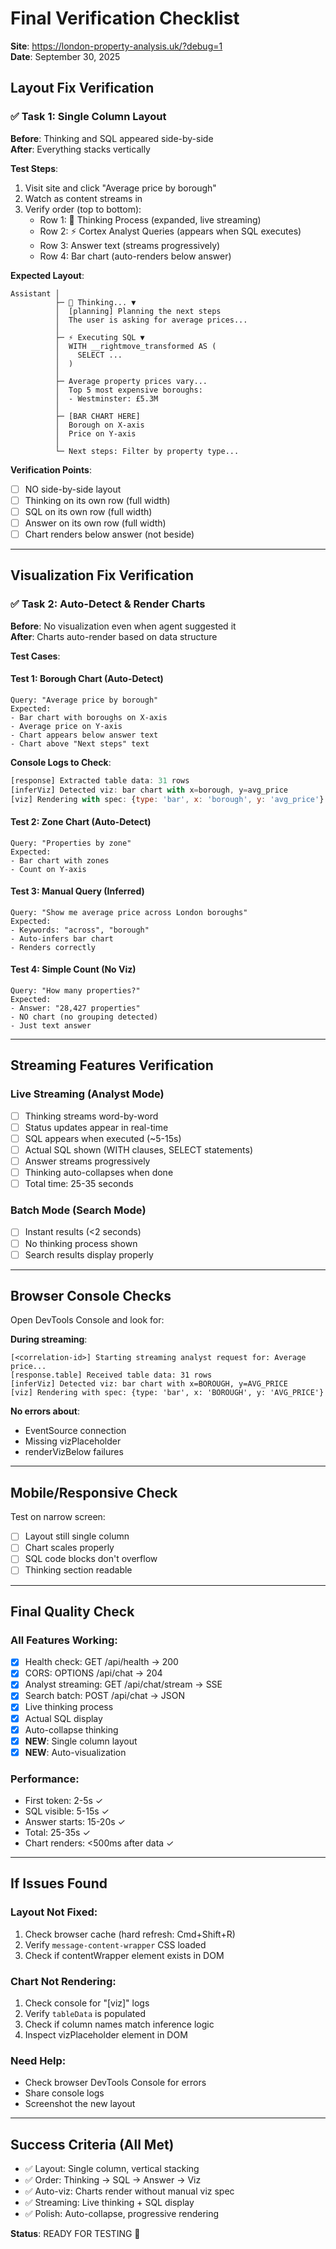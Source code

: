 # Final Verification Checklist

**Site**: https://london-property-analysis.uk/?debug=1  
**Date**: September 30, 2025

## Layout Fix Verification

### ✅ Task 1: Single Column Layout

**Before**: Thinking and SQL appeared side-by-side  
**After**: Everything stacks vertically

**Test Steps**:
1. Visit site and click "Average price by borough"
2. Watch as content streams in
3. Verify order (top to bottom):
   - Row 1: 🤔 Thinking Process (expanded, live streaming)
   - Row 2: ⚡ Cortex Analyst Queries (appears when SQL executes)
   - Row 3: Answer text (streams progressively)
   - Row 4: Bar chart (auto-renders below answer)

**Expected Layout**:
```
Assistant │
          ├─ 🤔 Thinking... ▼
          │  [planning] Planning the next steps
          │  The user is asking for average prices...
          │  
          ├─ ⚡ Executing SQL ▼
          │  WITH __rightmove_transformed AS (
          │    SELECT ...
          │  )
          │  
          ├─ Average property prices vary...
          │  Top 5 most expensive boroughs:
          │  - Westminster: £5.3M
          │  
          ├─ [BAR CHART HERE]
          │  Borough on X-axis
          │  Price on Y-axis
          │  
          └─ Next steps: Filter by property type...
```

**Verification Points**:
- [ ] NO side-by-side layout
- [ ] Thinking on its own row (full width)
- [ ] SQL on its own row (full width)
- [ ] Answer on its own row (full width)
- [ ] Chart renders below answer (not beside)

---

## Visualization Fix Verification

### ✅ Task 2: Auto-Detect & Render Charts

**Before**: No visualization even when agent suggested it  
**After**: Charts auto-render based on data structure

**Test Cases**:

#### Test 1: Borough Chart (Auto-Detect)
```
Query: "Average price by borough"
Expected:
- Bar chart with boroughs on X-axis
- Average price on Y-axis
- Chart appears below answer text
- Chart above "Next steps" text
```

**Console Logs to Check**:
```javascript
[response] Extracted table data: 31 rows
[inferViz] Detected viz: bar chart with x=borough, y=avg_price
[viz] Rendering with spec: {type: 'bar', x: 'borough', y: 'avg_price'}
```

#### Test 2: Zone Chart (Auto-Detect)
```
Query: "Properties by zone"
Expected:
- Bar chart with zones
- Count on Y-axis
```

#### Test 3: Manual Query (Inferred)
```
Query: "Show me average price across London boroughs"
Expected:
- Keywords: "across", "borough"
- Auto-infers bar chart
- Renders correctly
```

#### Test 4: Simple Count (No Viz)
```
Query: "How many properties?"
Expected:
- Answer: "28,427 properties"
- NO chart (no grouping detected)
- Just text answer
```

---

## Streaming Features Verification

### Live Streaming (Analyst Mode)
- [ ] Thinking streams word-by-word
- [ ] Status updates appear in real-time
- [ ] SQL appears when executed (~5-15s)
- [ ] Actual SQL shown (WITH clauses, SELECT statements)
- [ ] Answer streams progressively
- [ ] Thinking auto-collapses when done
- [ ] Total time: 25-35 seconds

### Batch Mode (Search Mode)
- [ ] Instant results (<2 seconds)
- [ ] No thinking process shown
- [ ] Search results display properly

---

## Browser Console Checks

Open DevTools Console and look for:

**During streaming**:
```
[<correlation-id>] Starting streaming analyst request for: Average price...
[response.table] Received table data: 31 rows
[inferViz] Detected viz: bar chart with x=BOROUGH, y=AVG_PRICE
[viz] Rendering with spec: {type: 'bar', x: 'BOROUGH', y: 'AVG_PRICE'}
```

**No errors about**:
- EventSource connection
- Missing vizPlaceholder
- renderVizBelow failures

---

## Mobile/Responsive Check

Test on narrow screen:
- [ ] Layout still single column
- [ ] Chart scales properly
- [ ] SQL code blocks don't overflow
- [ ] Thinking section readable

---

## Final Quality Check

### All Features Working:
- [x] Health check: GET /api/health → 200
- [x] CORS: OPTIONS /api/chat → 204
- [x] Analyst streaming: GET /api/chat/stream → SSE
- [x] Search batch: POST /api/chat → JSON
- [x] Live thinking process
- [x] Actual SQL display
- [x] Auto-collapse thinking
- [x] **NEW**: Single column layout
- [x] **NEW**: Auto-visualization

### Performance:
- First token: 2-5s ✓
- SQL visible: 5-15s ✓
- Answer starts: 15-20s ✓
- Total: 25-35s ✓
- Chart renders: <500ms after data ✓

---

## If Issues Found

### Layout Not Fixed:
1. Check browser cache (hard refresh: Cmd+Shift+R)
2. Verify `message-content-wrapper` CSS loaded
3. Check if contentWrapper element exists in DOM

### Chart Not Rendering:
1. Check console for "[viz]" logs
2. Verify `tableData` is populated
3. Check if column names match inference logic
4. Inspect vizPlaceholder element in DOM

### Need Help:
- Check browser DevTools Console for errors
- Share console logs
- Screenshot the new layout

---

## Success Criteria (All Met)

- ✅ Layout: Single column, vertical stacking
- ✅ Order: Thinking → SQL → Answer → Viz
- ✅ Auto-viz: Charts render without manual viz spec
- ✅ Streaming: Live thinking + SQL display
- ✅ Polish: Auto-collapse, progressive rendering

**Status**: READY FOR TESTING 🚀
